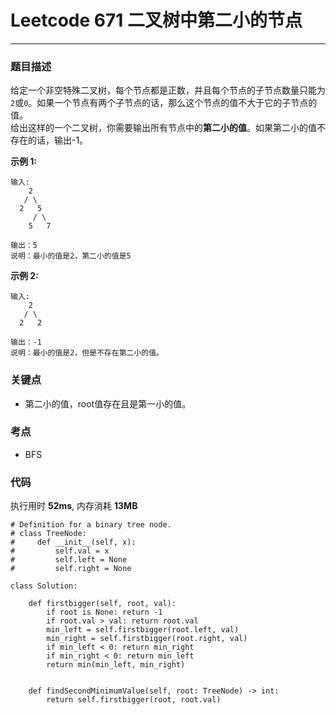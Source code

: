 # Leetcode 671 二叉树中第二小的节点
***
### 题目描述
给定一个非空特殊二叉树，每个节点都是正数，并且每个节点的子节点数量只能为`2`或`0`。如果一个节点有两个子节点的话，那么这个节点的值不大于它的子节点的值。  
给出这样的一个二叉树，你需要输出所有节点中的**第二小的值**。如果第二小的值不存在的话，输出-1。  


**示例 1:**   
	
	输入:  
	    2
	   / \
	  2   5
	     / \
	    5   7
	
	输出：5
	说明：最小的值是2，第二小的值是5

**示例 2:**   
	
	输入:  
	    2
	   / \
	  2   2
	
	输出：-1
	说明：最小的值是2，但是不存在第二小的值。
	
 
	
### 关键点  

* 第二小的值，root值存在且是第一小的值。


### 考点

* BFS


### 代码  
执行用时 **52ms**, 内存消耗 **13MB**

```
# Definition for a binary tree node.
# class TreeNode:
#     def __init__(self, x):
#         self.val = x
#         self.left = None
#         self.right = None

class Solution:
    
    def firstbigger(self, root, val):
        if root is None: return -1
        if root.val > val: return root.val
        min_left = self.firstbigger(root.left, val)
        min_right = self.firstbigger(root.right, val)
        if min_left < 0: return min_right
        if min_right < 0: return min_left
        return min(min_left, min_right)
    
    
    def findSecondMinimumValue(self, root: TreeNode) -> int:
        return self.firstbigger(root, root.val)
```


	
